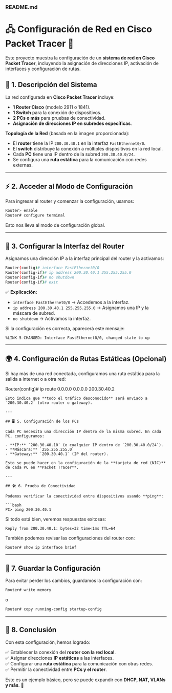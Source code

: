 
### **README.md**  

# 🖧 Configuración de Red en Cisco Packet Tracer 🚀  

Este proyecto muestra la configuración de un **sistema de red en Cisco Packet Tracer**, incluyendo la asignación de direcciones IP, activación de interfaces y configuración de rutas.  

## 📌 1. Descripción del Sistema  

La red configurada en **Cisco Packet Tracer** incluye:  

- **1 Router Cisco** (modelo 2911 o 1841).  
- **1 Switch** para la conexión de dispositivos.  
- **2 PCs o más** para pruebas de conectividad.  
- **Asignación de direcciones IP en subredes específicas**.  

 **Topología de la Red** (basada en la imagen proporcionada):  
- El **router** tiene la IP `200.30.40.1` en la interfaz `FastEthernet0/0`.  
- El **switch** distribuye la conexión a múltiples dispositivos en la red local.  
- Cada **PC** tiene una IP dentro de la subred `200.30.40.0/24`.  
- Se configura una **ruta estática** para la comunicación con redes externas.  

---

## ⚡ 2. Acceder al Modo de Configuración  

Para ingresar al router y comenzar la configuración, usamos:  

```bash
Router> enable
Router# configure terminal
```

Esto nos lleva al modo de configuración global.

---

## 🔧 3. Configurar la Interfaz del Router  

Asignamos una dirección IP a la interfaz principal del router y la activamos:  

```bash
Router(config)# interface FastEthernet0/0
Router(config-if)# ip address 200.30.40.1 255.255.255.0
Router(config-if)# no shutdown
Router(config-if)# exit
```

✅ **Explicación:**  
- `interface FastEthernet0/0` → Accedemos a la interfaz.  
- `ip address 200.30.40.1 255.255.255.0` → Asignamos una IP y la máscara de subred.  
- `no shutdown` → Activamos la interfaz.  

Si la configuración es correcta, aparecerá este mensaje:  
```
%LINK-5-CHANGED: Interface FastEthernet0/0, changed state to up
```

---

## 🌍 4. Configuración de Rutas Estáticas (Opcional)  

Si hay más de una red conectada, configuramos una ruta estática para la salida a internet o a otra red:  


Router(config)# ip route 0.0.0.0 0.0.0.0 200.30.40.2
```
Esto indica que **todo el tráfico desconocido** será enviado a `200.30.40.2` (otro router o gateway).

---

## 🖥 5. Configuración de los PCs  

Cada PC necesita una dirección IP dentro de la misma subred. En cada PC, configuramos:  

- **IP:** `200.30.40.10` (o cualquier IP dentro de `200.30.40.0/24`).  
- **Máscara:** `255.255.255.0`  
- **Gateway:** `200.30.40.1` (IP del router).  

Esto se puede hacer en la configuración de la **tarjeta de red (NIC)** de cada PC en **Packet Tracer**.

---

## 🛠 6. Prueba de Conectividad  

Podemos verificar la conectividad entre dispositivos usando **ping**:  

```bash
PC> ping 200.30.40.1
```
Si todo está bien, veremos respuestas exitosas:  
```
Reply from 200.30.40.1: bytes=32 time<1ms TTL=64
```

También podemos revisar las configuraciones del router con:  

```bash
Router# show ip interface brief
```

---

## 💾 7. Guardar la Configuración  

Para evitar perder los cambios, guardamos la configuración con:  

```bash
Router# write memory
```
o  
```bash
Router# copy running-config startup-config
```

---

## 🎯 8. Conclusión  

Con esta configuración, hemos logrado:  

✅ Establecer la conexión del **router con la red local**.  
✅ Asignar direcciones **IP estáticas** a las interfaces.  
✅ Configurar una **ruta estática** para la comunicación con otras redes.  
✅ Permitir la conectividad entre **PCs y el router**.  

Este es un ejemplo básico, pero se puede expandir con **DHCP, NAT, VLANs y más**. 🚀  


